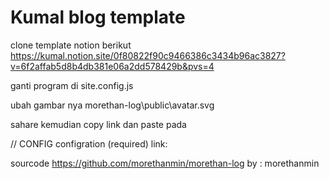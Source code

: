 # Kumal blog template

clone template notion berikut
https://kumal.notion.site/0f80822f90c9466386c3434b96ac3827?v=6f2affab5d8b4db381e06a2dd578429b&pvs=4

ganti program di site.config.js

ubah gambar nya 
morethan-log\public\avatar.svg

sahare kemudian copy link dan paste pada

  // CONFIG configration (required)
  link:



sourcode 
https://github.com/morethanmin/morethan-log
by : morethanmin